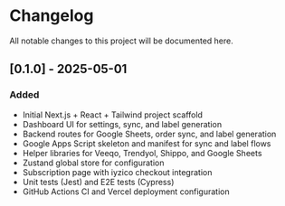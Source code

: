 # Changelog

All notable changes to this project will be documented here.

## [0.1.0] - 2025-05-01
### Added
- Initial Next.js + React + Tailwind project scaffold
- Dashboard UI for settings, sync, and label generation
- Backend routes for Google Sheets, order sync, and label generation
- Google Apps Script skeleton and manifest for sync and label flows
- Helper libraries for Veeqo, Trendyol, Shippo, and Google Sheets
- Zustand global store for configuration
- Subscription page with iyzico checkout integration
- Unit tests (Jest) and E2E tests (Cypress)
- GitHub Actions CI and Vercel deployment configuration 
